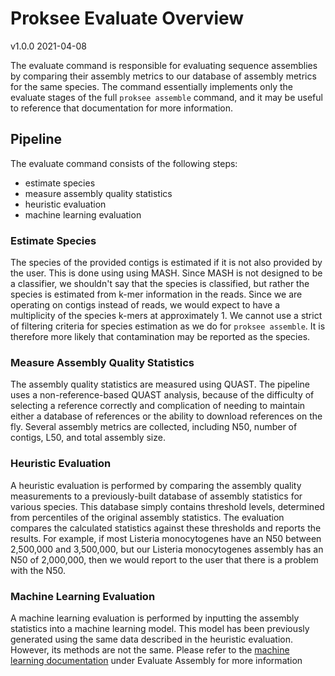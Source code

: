# Proksee Evaluate Overview

v1.0.0 2021-04-08

The evaluate command is responsible for evaluating sequence assemblies by comparing their assembly metrics to our database of assembly metrics for the same species. The command essentially implements only the evaluate stages of the full `proksee assemble` command, and it may be useful to reference that documentation for more information.

## Pipeline

The evaluate command consists of the following steps:

- estimate species
- measure assembly quality statistics
- heuristic evaluation
- machine learning evaluation

### Estimate Species

The species of the provided contigs is estimated if it is not also provided by the user. This is done using using MASH. Since MASH is not designed to be a classifier, we shouldn't say that the species is classified, but rather the species is estimated from k-mer information in the reads. Since we are operating on contigs instead of reads, we would expect to have a multiplicity of the species k-mers at approximately 1. We cannot  use a strict of filtering criteria for species estimation as we do for `proksee assemble`. It is therefore more likely that contamination may be reported as the species.

### Measure Assembly Quality Statistics

The assembly quality statistics are measured using QUAST. The pipeline uses a non-reference-based QUAST analysis, because of the difficulty of selecting a reference correctly and complication of needing to maintain either a database of references or the ability to download references on the fly. Several assembly metrics are collected, including N50, number of contigs, L50, and total assembly size.

### Heuristic Evaluation

A heuristic evaluation is performed by comparing the assembly quality measurements to a previously-built database of assembly statistics for various species. This database simply contains threshold levels, determined from percentiles of the original assembly statistics. The evaluation compares the calculated statistics against these thresholds and reports the results. For example, if most Listeria monocytogenes have an N50 between 2,500,000 and 3,500,000, but our Listeria monocytogenes assembly has an N50 of 2,000,000, then we would report to the user that there is a problem with the N50.

### Machine Learning Evaluation

A machine learning evaluation is performed by inputting the assembly statistics into a machine learning model. This model has been previously generated using the same data described in the heuristic evaluation. However, its methods are not the same. Please refer to the [machine learning documentation](../../assemble/assemble.md) under Evaluate Assembly for more information
